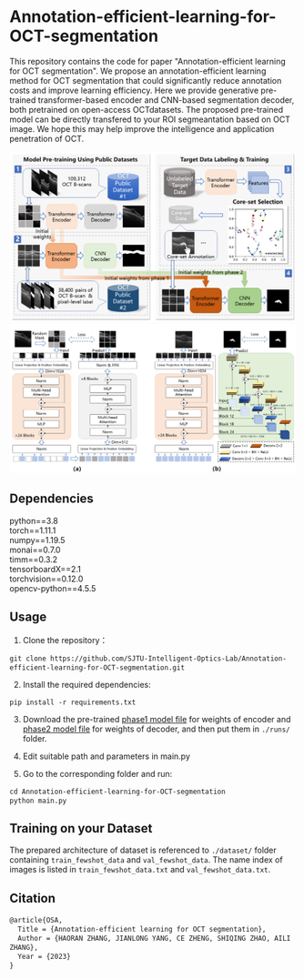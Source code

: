 # Annotation-efficient-learning-for-OCT-segmentation

This repository contains the code for paper "Annotation-efficient learning for OCT segmentation". We propose an annotation-efficient learning method for OCT segmentation that could significantly reduce annotation costs and improve learning efficiency. Here we provide generative pre-trained transformer-based encoder and CNN-based segmentation decoder, both pretrained on open-access OCTdatasets. The proposed pre-trained model can be directly transfered to your ROI segmeantation based on OCT image. We hope this may help improve the intelligence and application penetration of OCT.

![Overview](images/Figure%201.png)
![Model architecture](images/Figure%202.png)

## Dependencies 
python==3.8<br>
torch==1.11.1<br>
numpy==1.19.5<br>
monai==0.7.0<br>
timm==0.3.2<br>
tensorboardX==2.1<br>
torchvision==0.12.0<br>
opencv-python==4.5.5<br>

## Usage
1. Clone the repository：
```
git clone https://github.com/SJTU-Intelligent-Optics-Lab/Annotation-efficient-learning-for-OCT-segmentation.git
```  

2. Install the required dependencies:
```
pip install -r requirements.txt
```
3. Download the pre-trained [phase1 model file](https://jbox.sjtu.edu.cn/l/d1pZvS) for weights of encoder and [phase2 model file](https://jbox.sjtu.edu.cn/l/t1vDE7) for weights of decoder, and then put them in `./runs/` folder.

4. Edit suitable path and parameters in main.py

5. Go to the corresponding folder and run:
```
cd Annotation-efficient-learning-for-OCT-segmentation
python main.py
```

## Training on your Dataset
The prepared architecture of dataset is referenced to `./dataset/` folder containing `train_fewshot_data` and `val_fewshot_data`. The name index of images is listed in `train_fewshot_data.txt` and `val_fewshot_data.txt`.

## Citation
```
@article{OSA,
  Title = {Annotation-efficient learning for OCT segmentation},
  Author = {HAORAN ZHANG, JIANLONG YANG, CE ZHENG, SHIQING ZHAO, AILI ZHANG},
  Year = {2023}
}
```
